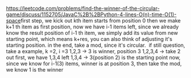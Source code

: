 https://leetcode.com/problems/find-the-winner-of-the-circular-game/discuss/1152705/JavaC%2B%2BPython-4-lines-O(n)-time-O(1)-space
​
first step, we kick out kth item starts from position 0
then we make k+1 th item as first position, now we have i-1 items left, since we already know the result position of i-1 th item, we simply add its value from new starting point, which means k+res, you can also think of adjusting it's starting position.
in the end, take a mod, since it's circular.
​
if still question, take a example, k =2, i =3
1,2,3 -> 3 is winner, position 3
1,2,3,4 -> take 2 out first, we have 1,3,4 left
1,3,4 -> 3(position 2) is the starting point now, since we know for i-1(3) items, winner is at position 3, then take the mod, we know 1 is the winner
​